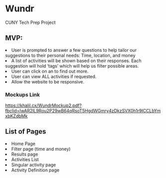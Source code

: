# Wundr
CUNY Tech Prep Project
## MVP: 
<li>User is prompted to answer a few questions to help tailor our suggestions to their personal needs: Time, location, and money </li>
<li>A list of activities will be shown based on their responses. Each suggestion will hold ‘tags’ which will help us filter possible areas. </li>
<li>User can click on an <ACTIVITY> to find out more. </li>
<li>User can view ALL activities if requested. </li>
<li>Allow the website to be responsive. </li>

### Mockups Link
https://khalil.cx/WundrMockup2.pdf?fbclid=IwAR2lL9Rou2P29wB64qRsoT5HgdWGmry4zDkzSVX0h1r9ICCLbYmxbKZdbMk

## List of Pages
<li> Home Page </li>
<li> Filter page (time and money) </li>
<li> Results page </li>
<li> Activities List </li>
<li> Singular activity page </li>
<li> Activity Definition page </li>
